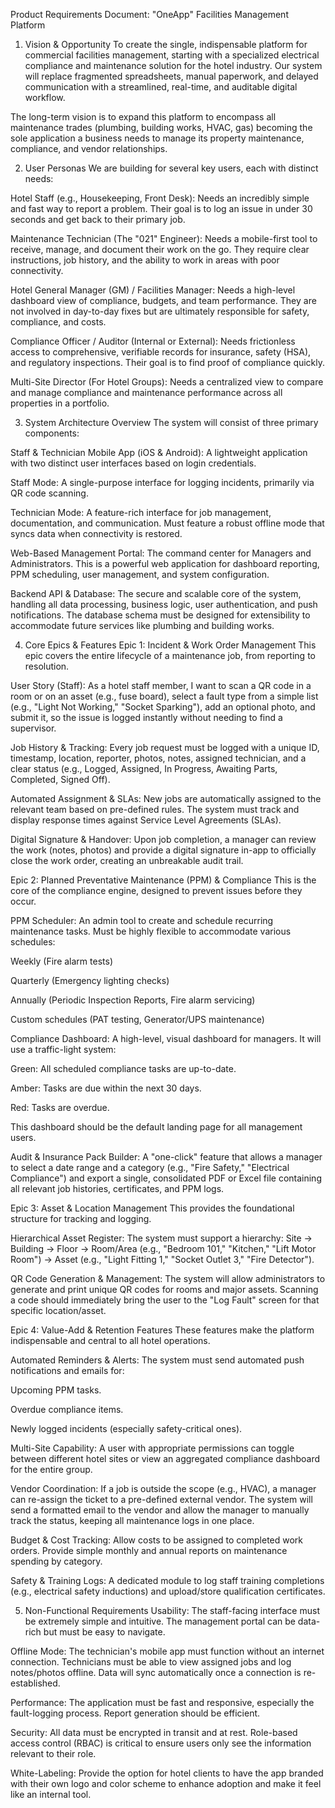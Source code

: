 Product Requirements Document: "OneApp" Facilities Management Platform
1. Vision & Opportunity
To create the single, indispensable platform for commercial facilities management, starting with a specialized electrical compliance and maintenance solution for the hotel industry. Our system will replace fragmented spreadsheets, manual paperwork, and delayed communication with a streamlined, real-time, and auditable digital workflow.

The long-term vision is to expand this platform to encompass all maintenance trades (plumbing, building works, HVAC, gas) becoming the sole application a business needs to manage its property maintenance, compliance, and vendor relationships.

2. User Personas
We are building for several key users, each with distinct needs:

Hotel Staff (e.g., Housekeeping, Front Desk): Needs an incredibly simple and fast way to report a problem. Their goal is to log an issue in under 30 seconds and get back to their primary job.

Maintenance Technician (The "021" Engineer): Needs a mobile-first tool to receive, manage, and document their work on the go. They require clear instructions, job history, and the ability to work in areas with poor connectivity.

Hotel General Manager (GM) / Facilities Manager: Needs a high-level dashboard view of compliance, budgets, and team performance. They are not involved in day-to-day fixes but are ultimately responsible for safety, compliance, and costs.

Compliance Officer / Auditor (Internal or External): Needs frictionless access to comprehensive, verifiable records for insurance, safety (HSA), and regulatory inspections. Their goal is to find proof of compliance quickly.

Multi-Site Director (For Hotel Groups): Needs a centralized view to compare and manage compliance and maintenance performance across all properties in a portfolio.

3. System Architecture Overview
The system will consist of three primary components:

Staff & Technician Mobile App (iOS & Android): A lightweight application with two distinct user interfaces based on login credentials.

Staff Mode: A single-purpose interface for logging incidents, primarily via QR code scanning.

Technician Mode: A feature-rich interface for job management, documentation, and communication. Must feature a robust offline mode that syncs data when connectivity is restored.

Web-Based Management Portal: The command center for Managers and Administrators. This is a powerful web application for dashboard reporting, PPM scheduling, user management, and system configuration.

Backend API & Database: The secure and scalable core of the system, handling all data processing, business logic, user authentication, and push notifications. The database schema must be designed for extensibility to accommodate future services like plumbing and building works.

4. Core Epics & Features
Epic 1: Incident & Work Order Management
This epic covers the entire lifecycle of a maintenance job, from reporting to resolution.

User Story (Staff): As a hotel staff member, I want to scan a QR code in a room or on an asset (e.g., fuse board), select a fault type from a simple list (e.g., "Light Not Working," "Socket Sparking"), add an optional photo, and submit it, so the issue is logged instantly without needing to find a supervisor.

Job History & Tracking: Every job request must be logged with a unique ID, timestamp, location, reporter, photos, notes, assigned technician, and a clear status (e.g., Logged, Assigned, In Progress, Awaiting Parts, Completed, Signed Off).

Automated Assignment & SLAs: New jobs are automatically assigned to the relevant team based on pre-defined rules. The system must track and display response times against Service Level Agreements (SLAs).

Digital Signature & Handover: Upon job completion, a manager can review the work (notes, photos) and provide a digital signature in-app to officially close the work order, creating an unbreakable audit trail.

Epic 2: Planned Preventative Maintenance (PPM) & Compliance
This is the core of the compliance engine, designed to prevent issues before they occur.

PPM Scheduler: An admin tool to create and schedule recurring maintenance tasks. Must be highly flexible to accommodate various schedules:

Weekly (Fire alarm tests)

Quarterly (Emergency lighting checks)

Annually (Periodic Inspection Reports, Fire alarm servicing)

Custom schedules (PAT testing, Generator/UPS maintenance)

Compliance Dashboard: A high-level, visual dashboard for managers. It will use a traffic-light system:

Green: All scheduled compliance tasks are up-to-date.

Amber: Tasks are due within the next 30 days.

Red: Tasks are overdue.

This dashboard should be the default landing page for all management users.

Audit & Insurance Pack Builder: A "one-click" feature that allows a manager to select a date range and a category (e.g., "Fire Safety," "Electrical Compliance") and export a single, consolidated PDF or Excel file containing all relevant job histories, certificates, and PPM logs.

Epic 3: Asset & Location Management
This provides the foundational structure for tracking and logging.

Hierarchical Asset Register: The system must support a hierarchy: Site -> Building -> Floor -> Room/Area (e.g., "Bedroom 101," "Kitchen," "Lift Motor Room") -> Asset (e.g., "Light Fitting 1," "Socket Outlet 3," "Fire Detector").

QR Code Generation & Management: The system will allow administrators to generate and print unique QR codes for rooms and major assets. Scanning a code should immediately bring the user to the "Log Fault" screen for that specific location/asset.

Epic 4: Value-Add & Retention Features
These features make the platform indispensable and central to all hotel operations.

Automated Reminders & Alerts: The system must send automated push notifications and emails for:

Upcoming PPM tasks.

Overdue compliance items.

Newly logged incidents (especially safety-critical ones).

Multi-Site Capability: A user with appropriate permissions can toggle between different hotel sites or view an aggregated compliance dashboard for the entire group.

Vendor Coordination: If a job is outside the scope (e.g., HVAC), a manager can re-assign the ticket to a pre-defined external vendor. The system will send a formatted email to the vendor and allow the manager to manually track the status, keeping all maintenance logs in one place.

Budget & Cost Tracking: Allow costs to be assigned to completed work orders. Provide simple monthly and annual reports on maintenance spending by category.

Safety & Training Logs: A dedicated module to log staff training completions (e.g., electrical safety inductions) and upload/store qualification certificates.

5. Non-Functional Requirements
Usability: The staff-facing interface must be extremely simple and intuitive. The management portal can be data-rich but must be easy to navigate.

Offline Mode: The technician's mobile app must function without an internet connection. Technicians must be able to view assigned jobs and log notes/photos offline. Data will sync automatically once a connection is re-established.

Performance: The application must be fast and responsive, especially the fault-logging process. Report generation should be efficient.

Security: All data must be encrypted in transit and at rest. Role-based access control (RBAC) is critical to ensure users only see the information relevant to their role.

White-Labeling: Provide the option for hotel clients to have the app branded with their own logo and color scheme to enhance adoption and make it feel like an internal tool.

